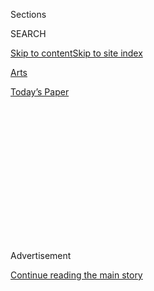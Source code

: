 <div id="app">

<div>

<div>

<div>

<div class="NYTAppHideMasthead css-1q2w90k e1suatyy0">

<div class="section css-ui9rw0 e1suatyy2">

<div class="css-eph4ug er09x8g0">

<div class="css-6n7j50">

</div>

<span class="css-1dv1kvn">Sections</span>

<div class="css-10488qs">

<span class="css-1dv1kvn">SEARCH</span>

</div>

[Skip to content](#site-content)[Skip to site
index](#site-index)

</div>

<div id="masthead-section-label" class="css-1wr3we4 eaxe0e00">

[Arts](https://www.nytimes3xbfgragh.onion/section/arts)

</div>

<div class="css-10698na e1huz5gh0">

</div>

</div>

<div id="masthead-bar-one" class="section hasLinks css-15hmgas e1csuq9d3">

<div class="css-uqyvli e1csuq9d0">

</div>

<div class="css-1uqjmks e1csuq9d1">

</div>

<div class="css-9e9ivx">

[](https://myaccount.nytimes3xbfgragh.onion/auth/login?response_type=cookie&client_id=vi)

</div>

<div class="css-1bvtpon e1csuq9d2">

[Today’s
Paper](https://www.nytimes3xbfgragh.onion/section/todayspaper)

</div>

</div>

</div>

</div>

<div data-aria-hidden="false">

<div id="site-content" data-role="main">

<div>

<div class="css-1aor85t" style="opacity:0.000000001;z-index:-1;visibility:hidden">

<div class="css-1hqnpie">

<div class="css-epjblv">

<span class="css-17xtcya">[Arts](/section/arts)</span><span class="css-x15j1o">|</span><span class="css-fwqvlz">Restaurants</span>

</div>

<div class="css-k008qs">

<div class="css-1iwv8en">

<span class="css-18z7m18"></span>

<div>

</div>

</div>

<span class="css-1n6z4y">https://nyti.ms/29dXYKD</span>

<div class="css-1705lsu">

<div class="css-4xjgmj">

<div class="css-4skfbu" data-role="toolbar" data-aria-label="Social Media Share buttons, Save button, and Comments Panel with current comment count" data-testid="share-tools">

  - 
  - 
  - 
  - 
    
    <div class="css-6n7j50">
    
    </div>

  - 

</div>

</div>

</div>

</div>

</div>

</div>

<div class="css-13pd83m">

</div>

<div id="top-wrapper" class="css-1sy8kpn">

<div id="top-slug" class="css-l9onyx">

Advertisement

</div>

[Continue reading the main
story](#after-top)

<div class="ad top-wrapper" style="text-align:center;height:100%;display:block;min-height:250px">

<div id="top" class="place-ad" data-position="top" data-size-key="top">

</div>

</div>

<div id="after-top">

</div>

</div>

<div id="sponsor-wrapper" class="css-1hyfx7x">

<div id="sponsor-slug" class="css-19vbshk">

Supported by

</div>

[Continue reading the main
story](#after-sponsor)

<div id="sponsor" class="ad sponsor-wrapper" style="text-align:center;height:100%;display:block">

</div>

<div id="after-sponsor">

</div>

</div>

<div class="css-1vkm6nb ehdk2mb0">

# Restaurants

</div>

<div class="css-xt80pu e12qa4dv0">

<div class="css-18e8msd">

<div class="css-vp77d3 epjyd6m0">

<div class="css-1baulvz">

<span class="css-1baulvz" itemprop="author">By Molly O'Neill</span>

</div>

</div>

  - Aug. 27,
    1993

  - 
    
    <div class="css-4xjgmj">
    
    <div class="css-d8bdto" data-role="toolbar" data-aria-label="Social Media Share buttons, Save button, and Comments Panel with current comment count" data-testid="share-tools">
    
      - 
      - 
      - 
      - 
        
        <div class="css-6n7j50">
        
        </div>
    
      - 
    
    </div>
    
    </div>

</div>

</div>

<div class="section meteredContent css-1r7ky0e" name="articleBody" itemprop="articleBody">

<div class="css-j3uhc5">

<div class="css-1ve50l5">

<div class="css-1si6tjw">

<div class="css-p5jc4e">

![<span class="css-cnj6d5 e1z0qqy90" itemprop="copyrightHolder"><span class="css-1ly73wi e1tej78p0">Credit...</span><span><span>The
New York Times
Archives</span></span></span>](https://s1.graylady3jvrrxbe.onion/timesmachine/pages/1/1993/08/27/011693_360W.png?quality=75&auto=webp&disable=upscale)

</div>

<div class="css-1s1pakw">

<div class="css-udpjq9">

See the article in its original context from  
August 27, 1993, <span>Section C,</span> Page
24<span class="css-iry6ay"></span>[Buy
Reprints](https://store.nytimes3xbfgragh.onion/collections/new-york-times-page-reprints?utm_source=nytimes&utm_medium=article-page&utm_campaign=reprints)

</div>

<div class="css-1nq039c">

[View on
timesmachine](http://timesmachine.nytimes3xbfgragh.onion/timesmachine/1993/08/27/011693.html)

</div>

<div class="css-1gus26i">

TimesMachine is an exclusive benefit for home delivery and digital
subscribers.

</div>

</div>

</div>

<div class="css-1mweozg">

<div class="css-14uxcda">

About the Archive

</div>

<div class="css-6hi8ev">

This is a digitized version of an article from The Times’s print
archive, before the start of online publication in 1996. To preserve
these articles as they originally appeared, The Times does not alter,
edit or update them.

</div>

<div class="css-6hi8ev">

Occasionally the digitization process introduces transcription errors or
other problems; we are continuing to work to improve these archived
versions.

</div>

</div>

</div>

</div>

<div class="css-1fanzo5 StoryBodyCompanionColumn">

<div class="css-53u6y8">

When Gotham Bar and Grill opened in the early 1980's, it epitomized the
high-living, brash-spending decade. The warehouse space on East 12th
Street was an eclectic meld of new-wave Americana and Italian moderne.
There were the stenciled checkerboard wood floor, the Arts and Crafts
painted chairs, the gauzy, billowing parachute lamps hanging from the
ceiling, the stippled walls and the faux capitals on the soaring columns
that punctuate the rambling room.

The music boomed. The crowd hollered to converse and windmilled in vain
for absentee waiters. The kitchen stumbled. In its first month, I had
two of the worst meals of my life at Gotham Bar and Grill. Still, there
was something compelling about the place. Maybe it was the restaurant's
overblown ambition and its dogged commitment to live up to its own grand
vision. Ten years later, Gotham Bar and Grill has done that, and more.

Under the tutelage of its chef, Alfred Portale, the kitchen has
sustained its imagination but grown steadier, more reliable and
workmanlike. There are still glitches. Five years ago, I was served an
ungutted pan-fried flounder; last week I faced a quail the age of
Methuselah, perched on risotto with savory and Swiss chard. Also
recently, there was a squab whose age was not masked by the sweet
roasted garlic and pancetta that came with it, and a dish of pasta
tossed with smoked salmon and a cream sauce that had been reduced to a
rich, salty glue. When the kitchen goofs, it does so in grand style. But
it does so rarely.

Usually, the groceries are squeaky-fresh and handled solicitously. Skate
wings sauteed in brown butter and served as a first course with an
artichoke-and-white-bean salad could have been eaten as sushi: that
fresh, that briny, and a brilliant counterpoint to the artichoke and
buttery beans. Likewise, slender fillets of mackerel were delicious,
quickly seared with slow-grilled tomatoes and a sprightly salad of
arugula and chickpeas. The house seafood salad, a tower of scallops,
squid, octopus and lobster buttressed by avocado, is the kind of thing
one dreams possible but only in a seaside restaurant.

</div>

</div>

<div class="css-1fanzo5 StoryBodyCompanionColumn">

<div class="css-53u6y8">

Ravioli of goat cheese snuggled up to ravioli stuffed with a husky
caponata were tender and deliciously complemented by the sweet fennel
broth and bits of roasted peppers and tart capers. Salads -- whether the
tumble of mixed greens in sherry vinaigrette, the mountain of watercress
and endive with a scaffolding of stacked beets, walnuts and strong
Roquefort, or the marinated goat cheese with leeks and sweet peas -- do
not get better than Gotham's. None are lean cuisine. The kitchen uses
fine oils with abandon. Diet somewhere else. As sprightly and fresh as
Gotham's cuisine appears, it is a worthy indulgence.

The dishes soar in height as well as flavor. Gotham Bar and Grill is the
home of tall food. The salads look like mountain ranges. The delectable
sauteed soft-shell crabs are perched high on pillars of grilled yellow
and green squash that flank a pyramid of couscous and tasty baby bok
choy. The roast chicken is excellent, but it is served with such a
towering haystack of fried matchstick potatoes that the diner's initial
response is to call for a pitchfork and start making bales. Inevitably,
the soaring constructions collapse and the diner becomes the clean-up
crew. This is not food made for first dates.

In fact, the sprawling restaurant itself isn't for cozy romance. While
there is now ample room between the white-clothed tables and the music
has been subdued, Gotham Bar and Grill remains more a brasserie than a
well-padded luxury dining room. But in that way, the place is very New
York. Diners create an invisible bubble of intimacy around their tables
that insulates but still lets them see and be seen.

Since it is one of the few spots where tattered and paint-speckled
T-shirts mingle with Armani suits, the crowd is alluring. At Gotham Bar
and Grill, downtown meets uptown; the avant-garde meets the
establishment, the young and pretty chow down with the older and rich.
One wonders who is paying the check for the tables of struggling
artists, students and lawyers too young to be partners; the menu and
intelligent wine list are pricey. Then again, the restaurant's airy,
subdued style and the superb cooking are worth saving for.

Even if I weren't on an expense account, I'd order the sauteed halibut
flanked with sweet grilled fennel and artichokes in a
dill-and-green-pepper vinaigrette or the monkfish roasted with Manila
clams and spicy Portuguese sausage. Likewise, the bouillabaisse of
scallops and giant prawns, mussels, squid and lobster is wonderfully
fresh and soulful in a saffron broth.

</div>

</div>

<div class="css-1fanzo5 StoryBodyCompanionColumn">

<div class="css-53u6y8">

Grilled salmon is nicely complemented by blanched fava beans, wilted
chard, chanterelles and a roasted corn custard. The saddle of rabbit is
stupendous, grilled and perfumed with wild fennel and served with
spinach and white beans. And the lamb, with its sweet garlic custard,
the veal chop with mustard greens and the New York steak with a flan
made of marrow and mustard are all excellent eating.

Desserts, too, are well made, though a little too sweet and busy for my
taste. Companions swooned for the fragile constructions of passion fruit
Bavarian, pignoli tartlette and perfect raspberries, as well as the
towering napoleon built of mascarpone and raspberry sorbet, raspberries
and burnt-orange ice cream. I was happiest with the simple espresso
creme brulee and the peach tart with ginger ice cream and almond
brittle.

After the Herculean portions, one might want only the tiny petits fours
and something from the extensive selection of dessert wines offered.
Besides, although the service is enthusiastic, warm and quite
knowledgeable, it is still slow. Parties wait 20 minutes for cocktails
and the wine list; the first courses take forever. One lingers,
therefore, before eating, and a stroll afterward can seem more inviting
than a sweet.

But it's almost churlish to cavil against Gotham Bar and Grill. Hundreds
of restaurants that opened for the hip and well-heeled in the 80's, but
this place grunted along yeoman-style, getting better and better,
building a steady and loyal clientele, a solid kitchen and a smart wine
cellar and improving its service though not yet perfecting it

Unlike its contemporaries, the restaurant wasn't simply a spasm of
financial investment, a flurry of chic and hype. It plugged along, up a
slow, traditional trajectory to become the real thing. Gotham Bar and
Grill

\*\*\*

12 East 12th Street, Greenwich Village, (212) 620-4020.

Atmosphere: Sprawling, stylish warehouse space.

</div>

</div>

<div class="css-1fanzo5 StoryBodyCompanionColumn">

<div class="css-53u6y8">

Service: Amiable though sometimes slow.

Recommended dishes: Skate wings with artichoke-and-white-bean salad;
goat cheese and caponata ravioli in fennel broth; all green salads;
marinated seafood salad; halibut with artichoke; monkfish roasted with
Manila clams and sausage; sauteed soft-shell crabs with grilled squash,
couscous and bok choy; shellfish bouillabaisse; salmon with fava beans
and chanterelles; rabbit with fennel; roast chicken; rack of lamb; veal
chop with mustard greens; espresso creme brulee; warm peach tart with
ginger ice cream.

Wine: A large and intelligent selection of international wines, with
very few bargains.

Price range: Lunch: appetizers $11 to $13.50, main courses $12.50 to
$19; prix fixe $19.93; dinner: appetizers $11 to $18, main courses
$26.50 to $32.

Credit cards: All major cards.

Hours: Lunch: noon to 2 P.M. Mondays through Fridays; dinner, 5:30 to 10
P.M. Sundays through Thursdays, until 11 P.M. Fridays and Saturdays.

Reservations: Recommended.

Wheelchair accessibility: The restaurant is divided into several levels
by short flights of steps; restrooms are a full flight below the dining
room.

</div>

</div>

</div>

<div>

</div>

<div>

</div>

<div>

</div>

<div>

<div id="bottom-wrapper" class="css-1ede5it">

<div id="bottom-slug" class="css-l9onyx">

Advertisement

</div>

[Continue reading the main
story](#after-bottom)

<div id="bottom" class="ad bottom-wrapper" style="text-align:center;height:100%;display:block;min-height:90px">

</div>

<div id="after-bottom">

</div>

</div>

</div>

</div>

</div>

## Site Index

<div>

</div>

## Site Information Navigation

  - [© <span>2020</span> <span>The New York Times
    Company</span>](https://help.nytimes3xbfgragh.onion/hc/en-us/articles/115014792127-Copyright-notice)

<!-- end list -->

  - [NYTCo](https://www.nytco.com/)
  - [Contact
    Us](https://help.nytimes3xbfgragh.onion/hc/en-us/articles/115015385887-Contact-Us)
  - [Work with us](https://www.nytco.com/careers/)
  - [Advertise](https://nytmediakit.com/)
  - [T Brand Studio](http://www.tbrandstudio.com/)
  - [Your Ad
    Choices](https://www.nytimes3xbfgragh.onion/privacy/cookie-policy#how-do-i-manage-trackers)
  - [Privacy](https://www.nytimes3xbfgragh.onion/privacy)
  - [Terms of
    Service](https://help.nytimes3xbfgragh.onion/hc/en-us/articles/115014893428-Terms-of-service)
  - [Terms of
    Sale](https://help.nytimes3xbfgragh.onion/hc/en-us/articles/115014893968-Terms-of-sale)
  - [Site
    Map](https://spiderbites.nytimes3xbfgragh.onion)
  - [Help](https://help.nytimes3xbfgragh.onion/hc/en-us)
  - [Subscriptions](https://www.nytimes3xbfgragh.onion/subscription?campaignId=37WXW)

</div>

</div>

</div>

</div>
